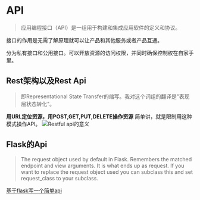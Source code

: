 # API

> 应用编程接口（API）是一组用于构建和集成应用软件的定义和协议。

接口的作用是无需了解原理就可以让产品和其他服务或者产品互通。

分为私有接口和公用接口。可以开放资源的访问权限，并同时确保控制权在自家手里。

## Rest架构以及Rest Api

> 即Representational State Transfer的缩写。我对这个词组的翻译是"表现层状态转化"。

**用URL定位资源，用POST,GET,PUT,DELETE操作资源**
简单讲，就是限制用这种模式操作API。
![Restful api的意义](https://pica.zhimg.com/80/06ee404783540f0af299042057738a99_1440w.jpg?source=1940ef5c)

## Flask的Api

> The request object used by default in Flask. Remembers the matched endpoint and view arguments.
It is what ends up as request. If you want to replace the request object used you can subclass this and set request_class to your subclass.

[基于flask写一个简单api](https://www.cnblogs.com/baby123/p/14023538.html)
